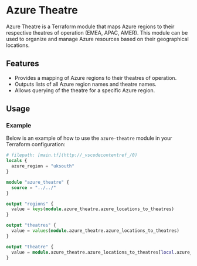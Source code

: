 # Azure Theatre

Azure Theatre is a Terraform module that maps Azure regions to their respective theatres of operation (EMEA, APAC, AMER). This module can be used to organize and manage Azure resources based on their geographical locations.

## Features

- Provides a mapping of Azure regions to their theatres of operation.
- Outputs lists of all Azure region names and theatre names.
- Allows querying of the theatre for a specific Azure region.

## Usage

### Example

Below is an example of how to use the `azure-theatre` module in your Terraform configuration:

```terraform
# filepath: [main.tf](http://_vscodecontentref_/0)
locals {
  azure_region = "uksouth"
}

module "azure_theatre" {
  source = "../../"
}

output "regions" {
  value = keys(module.azure_theatre.azure_locations_to_theatres)
}

output "theatres" {
  value = values(module.azure_theatre.azure_locations_to_theatres)
}

output "theatre" {
  value = module.azure_theatre.azure_locations_to_theatres[local.azure_region]
}
